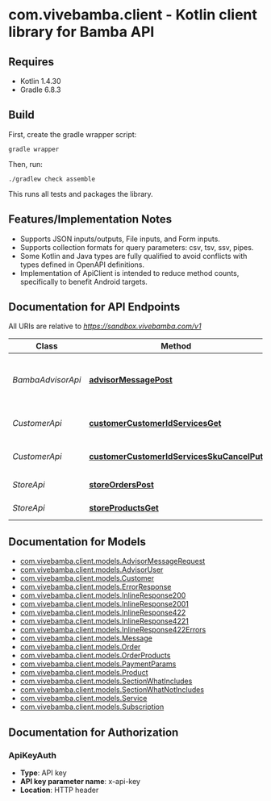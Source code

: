 # com.vivebamba.client - Kotlin client library for Bamba API

## Requires

* Kotlin 1.4.30
* Gradle 6.8.3

## Build

First, create the gradle wrapper script:

```
gradle wrapper
```

Then, run:

```
./gradlew check assemble
```

This runs all tests and packages the library.

## Features/Implementation Notes

* Supports JSON inputs/outputs, File inputs, and Form inputs.
* Supports collection formats for query parameters: csv, tsv, ssv, pipes.
* Some Kotlin and Java types are fully qualified to avoid conflicts with types defined in OpenAPI definitions.
* Implementation of ApiClient is intended to reduce method counts, specifically to benefit Android targets.

<a name="documentation-for-api-endpoints"></a>
## Documentation for API Endpoints

All URIs are relative to *https://sandbox.vivebamba.com/v1*

Class | Method | HTTP request | Description
------------ | ------------- | ------------- | -------------
*BambaAdvisorApi* | [**advisorMessagePost**](docs/BambaAdvisorApi.md#advisormessagepost) | **POST** /advisor/message | Send messages to the Bamba Advisor
*CustomerApi* | [**customerCustomerIdServicesGet**](docs/CustomerApi.md#customercustomeridservicesget) | **GET** /customer/{customerId}/services | Get customer services
*CustomerApi* | [**customerCustomerIdServicesSkuCancelPut**](docs/CustomerApi.md#customercustomeridservicesskucancelput) | **PUT** /customer/{customerId}/services/{sku}/cancel | Cancel customer services
*StoreApi* | [**storeOrdersPost**](docs/StoreApi.md#storeorderspost) | **POST** /store/orders | Place an order
*StoreApi* | [**storeProductsGet**](docs/StoreApi.md#storeproductsget) | **GET** /store/products | Get products


<a name="documentation-for-models"></a>
## Documentation for Models

 - [com.vivebamba.client.models.AdvisorMessageRequest](docs/AdvisorMessageRequest.md)
 - [com.vivebamba.client.models.AdvisorUser](docs/AdvisorUser.md)
 - [com.vivebamba.client.models.Customer](docs/Customer.md)
 - [com.vivebamba.client.models.ErrorResponse](docs/ErrorResponse.md)
 - [com.vivebamba.client.models.InlineResponse200](docs/InlineResponse200.md)
 - [com.vivebamba.client.models.InlineResponse2001](docs/InlineResponse2001.md)
 - [com.vivebamba.client.models.InlineResponse422](docs/InlineResponse422.md)
 - [com.vivebamba.client.models.InlineResponse4221](docs/InlineResponse4221.md)
 - [com.vivebamba.client.models.InlineResponse422Errors](docs/InlineResponse422Errors.md)
 - [com.vivebamba.client.models.Message](docs/Message.md)
 - [com.vivebamba.client.models.Order](docs/Order.md)
 - [com.vivebamba.client.models.OrderProducts](docs/OrderProducts.md)
 - [com.vivebamba.client.models.PaymentParams](docs/PaymentParams.md)
 - [com.vivebamba.client.models.Product](docs/Product.md)
 - [com.vivebamba.client.models.SectionWhatIncludes](docs/SectionWhatIncludes.md)
 - [com.vivebamba.client.models.SectionWhatNotIncludes](docs/SectionWhatNotIncludes.md)
 - [com.vivebamba.client.models.Service](docs/Service.md)
 - [com.vivebamba.client.models.Subscription](docs/Subscription.md)


<a name="documentation-for-authorization"></a>
## Documentation for Authorization

<a name="ApiKeyAuth"></a>
### ApiKeyAuth

- **Type**: API key
- **API key parameter name**: x-api-key
- **Location**: HTTP header

